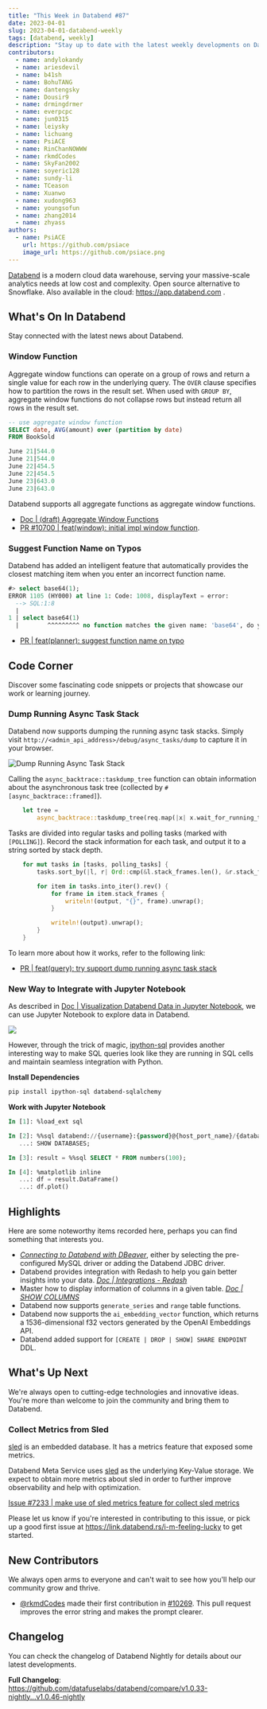 ```yaml
---
title: "This Week in Databend #87"
date: 2023-04-01
slug: 2023-04-01-databend-weekly
tags: [databend, weekly]
description: "Stay up to date with the latest weekly developments on Databend!"
contributors:
  - name: andylokandy
  - name: ariesdevil
  - name: b41sh
  - name: BohuTANG
  - name: dantengsky
  - name: Dousir9
  - name: drmingdrmer
  - name: everpcpc
  - name: jun0315
  - name: leiysky
  - name: lichuang
  - name: PsiACE
  - name: RinChanNOWWW
  - name: rkmdCodes
  - name: SkyFan2002
  - name: soyeric128
  - name: sundy-li
  - name: TCeason
  - name: Xuanwo
  - name: xudong963
  - name: youngsofun
  - name: zhang2014
  - name: zhyass
authors:
  - name: PsiACE
    url: https://github.com/psiace
    image_url: https://github.com/psiace.png
---
```


[Databend](https://github.com/datafuselabs/databend) is a modern cloud data warehouse, serving your massive-scale analytics needs at low cost and complexity. Open source alternative to Snowflake. Also available in the cloud: <https://app.databend.com> .

## What's On In Databend

Stay connected with the latest news about Databend.

### Window Function

Aggregate window functions can operate on a group of rows and return a single value for each row in the underlying query. The `OVER` clause specifies how to partition the rows in the result set. When used with `GROUP BY`, aggregate window functions do not collapse rows but instead return all rows in the result set.

```sql
-- use aggregate window function
SELECT date, AVG(amount) over (partition by date)
FROM BookSold

June 21|544.0
June 21|544.0
June 22|454.5
June 22|454.5
June 23|643.0
June 23|643.0
```

Databend supports all aggregate functions as aggregate window functions.

- [Doc | (draft) Aggregate Window Functions](https://databend.rs/doc/sql-functions/window-functions/aggregate-window-functions)
- [PR #10700 | feat(window): initial impl window function](https://github.com/datafuselabs/databend/pull/10700).

### Suggest Function Name on Typos

Databend has added an intelligent feature that automatically provides the closest matching item when you enter an incorrect function name.

```sql
#> select base64(1);
ERROR 1105 (HY000) at line 1: Code: 1008, displayText = error:
  --> SQL:1:8
  |
1 | select base64(1)
  |        ^^^^^^^^^ no function matches the given name: 'base64', do you mean 'to_base64'?
```

- [PR | feat(planner): suggest function name on typo](https://github.com/datafuselabs/databend/pull/10759)

## Code Corner

Discover some fascinating code snippets or projects that showcase our work or learning journey.

### Dump Running Async Task Stack

Databend now supports dumping the running async task stacks. Simply visit `http://<admin_api_address>/debug/async_tasks/dump` to capture it in your browser.

![Dump Running Async Task Stack](https://user-images.githubusercontent.com/8087042/228602725-a0440e39-3a65-4939-8826-3b92d381cb39.png)

Calling the `async_backtrace::taskdump_tree` function can obtain information about the asynchronous task tree (collected by `#[async_backtrace::framed]`).

```rust
    let tree =
        async_backtrace::taskdump_tree(req.map(|x| x.wait_for_running_tasks).unwrap_or(false));
```

Tasks are divided into regular tasks and polling tasks (marked with `[POLLING]`). Record the stack information for each task, and output it to a string sorted by stack depth.

```rust
    for mut tasks in [tasks, polling_tasks] {
        tasks.sort_by(|l, r| Ord::cmp(&l.stack_frames.len(), &r.stack_frames.len()));

        for item in tasks.into_iter().rev() {
            for frame in item.stack_frames {
                writeln!(output, "{}", frame).unwrap();
            }

            writeln!(output).unwrap();
        }
    }
```

To learn more about how it works, refer to the following link:

- [PR | feat(query): try support dump running async task stack](https://github.com/datafuselabs/databend/pull/10830)

### New Way to Integrate with Jupyter Notebook

As described in [Doc | Visualization Databend Data in Jupyter Notebook](https://databend.rs/doc/integrations/gui-tool/jupyter), we can use Jupyter Notebook to explore data in Databend.

![](https://datafuse-1253727613.cos.ap-hongkong.myqcloud.com/integration/integration-jupyter-databend.png)

However, through the trick of magic, [ipython-sql](https://github.com/catherinedevlin/ipython-sql) provides another interesting way to make SQL queries look like they are running in SQL cells and maintain seamless integration with Python.

**Install Dependencies**

```bash
pip install ipython-sql databend-sqlalchemy
```

**Work with Jupyter Notebook**

```sql
In [1]: %load_ext sql

In [2]: %%sql databend://{username}:{password}@{host_port_name}/{database_name}?secure=false
   ...: SHOW DATABASES;

In [3]: result = %%sql SELECT * FROM numbers(100);

In [4]: %matplotlib inline
   ...: df = result.DataFrame()
   ...: df.plot()
```

## Highlights

Here are some noteworthy items recorded here, perhaps you can find something that interests you.

- *[Connecting to Databend with DBeaver](https://databend.rs/blog/dbeaver)*, either by selecting the pre-configured MySQL driver or adding the Databend JDBC driver.
- Databend provides integration with Redash to help you gain better insights into your data. *[Doc | Integrations - Redash](https://databend.rs/doc/integrations/gui-tool/redash)*
- Master how to display information of columns in a given table. *[Doc | SHOW COLUMNS](https://databend.rs/doc/sql-commands/show/show-full-columns)*
- Databend now supports `generate_series` and `range` table functions.
- Databend now supports the `ai_embedding_vector` function, which returns a 1536-dimensional f32 vectors generated by the OpenAI Embeddings API.
- Databend added support for `[CREATE | DROP | SHOW] SHARE ENDPOINT` DDL.

## What's Up Next

We're always open to cutting-edge technologies and innovative ideas. You're more than welcome to join the community and bring them to Databend.

### Collect Metrics from Sled

[sled](https://github.com/spacejam/sled) is an embedded database. It has a metrics feature that exposed some metrics.

Databend Meta Service uses [sled](https://github.com/datafuse-extras/sled) as the underlying Key-Value storage. We expect to obtain more metrics about sled in order to further improve observability and help with optimization.

[Issue #7233 | make use of sled metrics feature for collect sled metrics](https://github.com/datafuselabs/databend/issues/7233)

Please let us know if you're interested in contributing to this issue, or pick up a good first issue at <https://link.databend.rs/i-m-feeling-lucky> to get started.

## New Contributors

We always open arms to everyone and can't wait to see how you'll help our community grow and thrive.

- [@rkmdCodes](https://github.com/rkmdCodes) made their first contribution in [#10269](https://github.com/datafuselabs/databend/pull/10269). This pull request improves the error string and makes the prompt clearer.

## Changelog

You can check the changelog of Databend Nightly for details about our latest developments.

**Full Changelog**: <https://github.com/datafuselabs/databend/compare/v1.0.33-nightly...v1.0.46-nightly>
